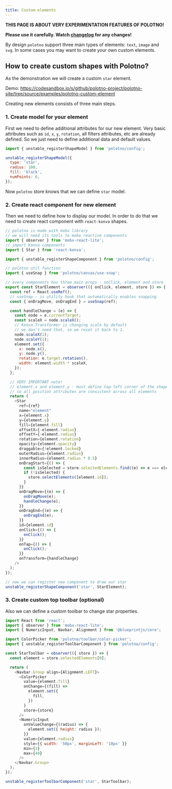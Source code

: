 ```yaml
---
title: Custom elements
---
```


**THIS PAGE IS ABOUT VERY EXPERIMENTATION FEATURES OF POLOTNO!**

**Please use it carefully. Watch [changelog](/changelog) for any changes!**

By design `polotno` support three main types of elements: `text`, `image` and `svg`.
In some cases you may want to create your own custom elements.

## How to create custom shapes with Polotno?

As the demonstration we will create a custom `star` element.

Demo: https://codesandbox.io/s/github/polotno-project/polotno-site/tree/source/examples/polotno-custom-element

Creating new elements consists of three main steps.

### 1. Create model for your element

First we need to define additional attributes for our new element. Very basic attributes such as `id`, `x`, `y`, `rotation`, all filters attributes, etc are already defined. So we just need to define additional data and default values.

```js
import { unstable_registerShapeModel } from 'polotno/config';

unstable_registerShapeModel({
  type: 'star',
  radius: 100,
  fill: 'black',
  numPoints: 6,
});
```

Now `polotno` store knows that we can define `star` model.

### 2. Create react component for new element

Then we need to define how to display our model. In order to do that we need to create react component with `react-konva` shapes.

```js
// polotno is made with mobx library
// we will need its tools to make reactive components
import { observer } from 'mobx-react-lite';
// import Konva components
import { Star } from 'react-konva';

import { unstable_registerShapeComponent } from 'polotno/config';

// polotno util function
import { useSnap } from 'polotno/canvas/use-snap';

// every components has three main props - onClick, element and store
export const StarElement = observer(({ onClick, element, store }) => {
  const ref = React.useRef();
  // useSnap - is utility hook that automatically enables snapping
  const { onDragMove, onDragEnd } = useSnap(ref);

  const handleChange = (e) => {
    const node = e.currentTarget;
    const scaleX = node.scaleX();
    // Konva.Transformer is changing scale by default
    // we don't need that, so we reset it back to 1.
    node.scaleX(1);
    node.scaleY(1);
    element.set({
      x: node.x(),
      y: node.y(),
      rotation: e.target.rotation(),
      width: element.width * scaleX,
    });
  };

  // VERY IMPORTANT note!
  // element.x and element.y - must define top-left corner of the shape
  // so all position attributes are consistent across all elements
  return (
    <Star
      ref={ref}
      name="element"
      x={element.x}
      y={element.y}
      fill={element.fill}
      offsetX={-element.radius}
      offsetY={-element.radius}
      rotation={element.rotation}
      opacity={element.opacity}
      draggable={!element.locked}
      outerRadius={element.radius}
      innerRadius={element.radius * 0.5}
      onDragStart={() => {
        const isSelected = store.selectedElements.find((e) => e === element);
        if (!isSelected) {
          store.selectElements([element.id]);
        }
      }}
      onDragMove={(e) => {
        onDragMove(e);
        handleChange(e);
      }}
      onDragEnd={(e) => {
        onDragEnd(e);
      }}
      id={element.id}
      onClick={() => {
        onClick();
      }}
      onTap={() => {
        onClick();
      }}
      onTransform={handleChange}
    />
  );
});

// now we can register new component to draw our star
unstable_registerShapeComponent('star', StarElement);
```

### 3. Create custom top toolbar (optional)

Also we can define a custom toolbar to change star properties.

```js
import React from 'react';
import { observer } from 'mobx-react-lite';
import { NumericInput, Navbar, Alignment } from '@blueprintjs/core';

import ColorPicker from 'polotno/toolbar/color-picker';
import { unstable_registerToolbarComponent } from 'polotno/config';

const StarToolbar = observer(({ store }) => {
  const element = store.selectedElements[0];

  return (
    <Navbar.Group align={Alignment.LEFT}>
      <ColorPicker
        value={element.fill}
        onChange={(fill) =>
          element.set({
            fill,
          })
        }
        store={store}
      />
      <NumericInput
        onValueChange={(radius) => {
          element.set({ height: radius });
        }}
        value={element.radius}
        style={{ width: '50px', marginLeft: '10px' }}
        min={1}
        max={40}
      />
    </Navbar.Group>
  );
});

unstable_registerToolbarComponent('star', StarToolbar);
```
